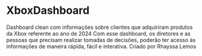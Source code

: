 # XboxDashboard
Dashboard clean com informações sobre clientes que adquiriram produtos da Xbox referente ao ano de 2024
Com esse dashboard, os diretores e as pessoas que precisam realizar tomadas de decisões, poderão ter acesso às informações de maneira rápida, fácil e interativa.
Criado por Rhayssa Lemos
